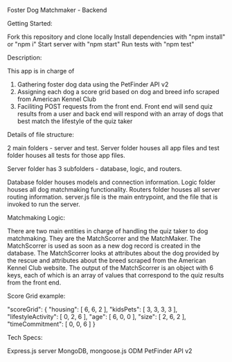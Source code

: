 Foster Dog Matchmaker - Backend

Getting Started:

Fork this repository and clone locally
Install dependencies with "npm install" or "npm i"
Start server with "npm start"
Run tests with "npm test"

Description:

This app is in charge of
1) Gathering foster dog data using the PetFinder API v2
2) Assigning each dog a score grid based on dog and breed info scraped from American Kennel Club
3) Faciliting POST requests from the front end. Front end will send quiz results from a user
and back end will respond with an array of dogs that best match the lifestyle of the quiz taker

Details of file structure:

2 main folders - server and test. Server folder houses all app files and test folder houses all tests for those app files.

Server folder has 3 subfolders - database, logic, and routers.

Database folder houses models and connection information.
Logic folder houses all dog matchmaking functionality.
Routers folder houses all server routing information.
server.js file is the main entrypoint, and the file that is invoked to run the server.

Matchmaking Logic:

There are two main entities in charge of handling the quiz taker to dog matchmaking. They are the MatchScorrer and the MatchMaker. The MatchScorrer is used as soon as a new dog record is created in the database. The MatchScorrer looks at attributes about the dog provided by the rescue and attributes about the breed scraped from the American Kennel Club website. The output of the MatchScorrer is an object with 6 keys, each of which is an array of values that correspond to the quiz results from the front end. 

Score Grid example:

"scoreGrid": {
            "housing": [
                6,
                6,
                2
            ],
            "kidsPets": [
                3,
                3,
                3,
                3
            ],
            "lifestyleActivity": [
                0,
                2,
                6
            ],
            "age": [
                6,
                0,
                0
            ],
            "size": [
                2,
                6,
                2
            ],
            "timeCommitment": [
                0,
                0,
                6
            ]
        }

Tech Specs:

Express.js server
MongoDB, mongoose.js ODM
PetFinder API v2
